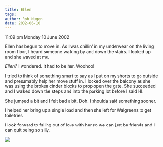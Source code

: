 ```yaml
---
title: Ellen
tags: 
author: Rob Nugen
date: 2002-06-10
---
```


<p class=date>11:09 pm Monday 10 June 2002</p>

<p>Ellen has begun to move in.  As I was chillin' in my underwear on the
living room floor, I heard someone walking by and down the stairs.  I looked
up and she waved at me.</p>

<p><em>Ellen?</em> I wondered.  It had to be her.  Woohoo!</p>

<p>I tried to think of something smart to say as I put on my shorts to go
outside and presumably help her move stuff in.  I looked over the balcony as
she was using the broken cinder blocks to prop open the gate.  She succeeded
and I walked down the steps and into the parking lot before I said HI.</p>

<p>She jumped a bit and I felt bad a bit.  Doh.  I shoulda said something
sooner.</p>

<p>I helped her bring up a single load and then she left for Walgreens to
get toiletries.</p>

<p>I look forward to falling out of love with her so we can just be friends
and I can quit being so silly.</p>

<p><img src="/images/rob/wL-ROB.gif"/></p>

